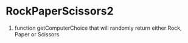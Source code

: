 # RockPaperScissors2
1. function getComputerChoice that will randomly return either Rock, Paper or Scissors
